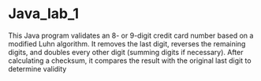 # Java_lab_1
This Java program validates an 8- or 9-digit credit card number based on a modified Luhn algorithm. It removes the last digit, reverses the remaining digits, and doubles every other digit (summing digits if necessary). After calculating a checksum, it compares the result with the original last digit to determine validity
